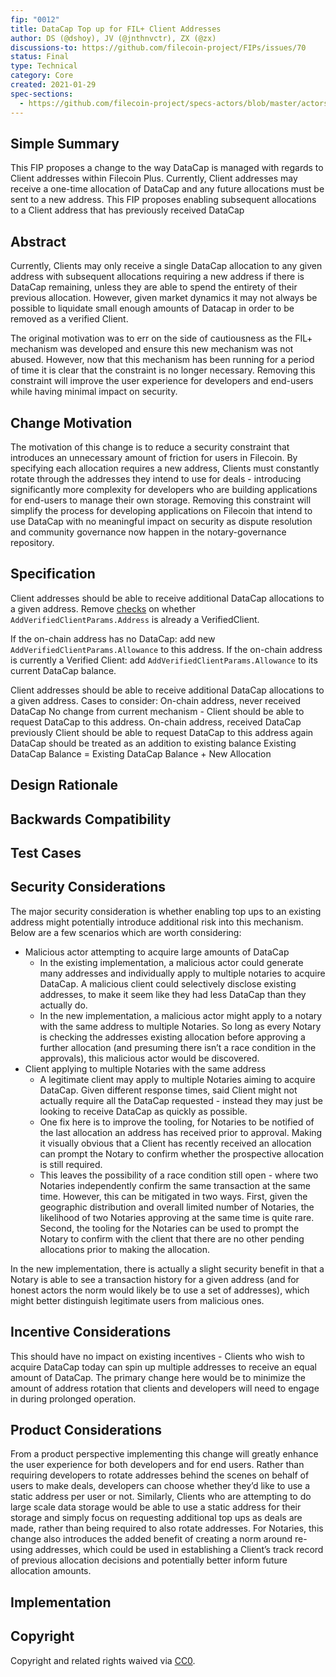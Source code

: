 ```yaml
---
fip: "0012"
title: DataCap Top up for FIL+ Client Addresses
author: DS (@dshoy), JV (@jnthnvctr), ZX (@zx)
discussions-to: https://github.com/filecoin-project/FIPs/issues/70
status: Final
type: Technical
category: Core
created: 2021-01-29
spec-sections: 
  - https://github.com/filecoin-project/specs-actors/blob/master/actors/builtin/verifreg/verified_registry_actor.go
---
```


<!--You can leave these HTML comments in your merged FIP and delete the visible duplicate text guides, they will not appear and may be helpful to refer to if you edit it again. This is the suggested template for new FIPs. Note that a FIP number will be assigned by an editor. When opening a pull request to submit your FIP, please use an abbreviated title in the filename, `fip-draft_title_abbrev.md`. The title should be 44 characters or less.-->

## Simple Summary
<!--"If you can't explain it simply, you don't understand it well enough." Provide a simplified and layman-accessible explanation of the FIP.-->
This FIP proposes a change to the way DataCap is managed with regards to Client addresses within Filecoin Plus. Currently, Client addresses may receive a one-time allocation of DataCap and any future allocations must be sent to a new address. This FIP proposes enabling subsequent allocations to a Client address that has previously received DataCap

## Abstract
<!--A short (~200 word) description of the technical issue being addressed.-->


Currently, Clients may only receive a single DataCap allocation to any given address with subsequent allocations requiring a new address if there is DataCap remaining, unless they are able to spend the entirety of their previous allocation. However, given market dynamics it may not always be possible to liquidate small enough amounts of Datacap in order to be removed as a verified Client.

The original motivation was to err on the side of cautiousness as the FIL+ mechanism was developed and ensure this new mechanism was not abused. However, now that this mechanism has been running for a period of time it is clear that the constraint is no longer necessary. Removing this constraint will improve the user experience for developers and end-users while having minimal impact on security. 

## Change Motivation
<!--The motivation is critical for FIPs that want to change the Filecoin protocol. It should clearly explain why the existing protocol specification is inadequate to address the problem that the FIP solves. FIP submissions without sufficient motivation may be rejected outright.-->


The motivation of this change is to reduce a security constraint that introduces an unnecessary amount of friction for users in Filecoin. By specifying each allocation requires a new address, Clients must constantly rotate through the addresses they intend to use for deals - introducing significantly more complexity for developers who are building applications for end-users to manage their own storage. Removing this constraint will simplify the process for developing applications on Filecoin that intend to use DataCap with no meaningful impact on security as dispute resolution and community governance now happen in the notary-governance repository.

## Specification
<!--The technical specification should describe the syntax and semantics of any new feature. The specification should be detailed enough to allow competing, interoperable implementations for any of the current Filecoin implementations. -->

Client addresses should be able to receive additional DataCap allocations to a given address. Remove [checks](https://github.com/filecoin-project/specs-actors/blob/master/actors/builtin/verifreg/verified_registry_actor.go#L190-L192) on whether `AddVerifiedClientParams.Address` is already a VerifiedClient. 

If the on-chain address has no DataCap: add new `AddVerifiedClientParams.Allowance` to this address.
If the on-chain address is currently a Verified Client: add `AddVerifiedClientParams.Allowance` to its current DataCap balance.

Client addresses should be able to receive additional DataCap allocations to a given address. Cases to consider: 
On-chain address, never received DataCap
No change from current mechanism - Client should be able to request DataCap to this address.
On-chain address, received DataCap previously
Client should be able to request DataCap to this address again
DataCap should be treated as an addition to existing balance
Existing DataCap Balance = Existing DataCap Balance + New Allocation


## Design Rationale
<!--The rationale fleshes out the specification by describing what motivated the design and why particular design decisions were made. It should describe alternate designs that were considered and related work, e.g. how the feature is supported in other languages. The rationale may also provide evidence of consensus within the community, and should discuss important objections or concerns raised during discussion.-->


## Backwards Compatibility
<!--All FIPs that introduce backwards incompatibilities must include a section describing these incompatibilities and their severity. The FIP must explain how the author proposes to deal with these incompatibilities. FIP submissions without a sufficient backwards compatibility treatise may be rejected outright.-->


## Test Cases
<!--Test cases for an implementation are mandatory for FIPs that are affecting consensus changes. Other FIPs can choose to include links to test cases if applicable.-->

## Security Considerations
<!--All FIPs must contain a section that discusses the security implications/considerations relevant to the proposed change. Include information that might be important for security discussions, surfaces risks and can be used throughout the life cycle of the proposal. E.g. include security-relevant design decisions, concerns, important discussions, implementation-specific guidance and pitfalls, an outline of threats and risks and how they are being addressed. FIP submissions missing the "Security Considerations" section will be rejected. A FIP cannot proceed to status "Final" without a Security Considerations discussion deemed sufficient by the reviewers.-->
The major security consideration is whether enabling top ups to an existing address might potentially introduce additional risk into this mechanism. Below are a few scenarios which are worth considering: 

- Malicious actor attempting to acquire large amounts of DataCap
  - In the existing implementation, a malicious actor could generate many addresses and individually apply to multiple notaries to acquire DataCap. A malicious client could selectively disclose existing addresses, to make it seem like they had less DataCap than they actually do. 
  - In the new implementation, a malicious actor might apply to a notary with the same address to multiple Notaries. So long as every Notary is checking the addresses existing allocation before approving a further allocation (and presuming there isn’t a race condition in the approvals), this malicious actor would be discovered. 
- Client applying to multiple Notaries with the same address
  - A legitimate client may apply to multiple Notaries aiming to acquire DataCap. Given different response times, said Client might not actually require all the DataCap requested - instead they may just be looking to receive DataCap as quickly as possible.
  - One fix here is to improve the tooling, for Notaries to be notified of the last allocation an address has received prior to approval. Making it visually obvious that a Client has recently received an allocation can prompt the Notary to confirm whether the prospective allocation is still required. 
  - This leaves the possibility of a race condition still open - where two Notaries independently confirm the same transaction at the same time. However, this can be mitigated in two ways. First, given the geographic distribution and overall limited number of Notaries, the likelihood of two Notaries approving at the same time is quite rare. Second, the tooling for the Notaries can be used to prompt the Notary to confirm with the client that there are no other pending allocations prior to making the allocation.

In the new implementation, there is actually a slight security benefit in that a Notary is able to see a transaction history for a given address (and for honest actors the norm would likely be to use a set of addresses), which might better distinguish legitimate users from malicious ones.

## Incentive Considerations
<!--All FIPs must contain a section that discusses the incentive implications/considerations relative to the proposed change. Include information that might be important for incentive discussion. A discussion on how the proposed change will incentivize reliable and useful storage is required. FIP submissions missing the "Incentive Considerations" section will be rejected. An FIP cannot proceed to status "Final" without a Incentive Considerations discussion deemed sufficient by the reviewers.-->


This should have no impact on existing incentives - Clients who wish to acquire DataCap today can spin up multiple addresses to receive an equal amount of DataCap. The primary change here would be to minimize the amount of address rotation that clients and developers will need to engage in during prolonged operation.

## Product Considerations
<!--All FIPs must contain a section that discusses the product implications/considerations relative to the proposed change. Include information that might be important for product discussion. A discussion on how the proposed change will enable better storage-related goods and services to be developed on Filecoin. FIP submissions missing the "Product Considerations" section will be rejected. An FIP cannot proceed to status "Final" without a Product Considerations discussion deemed sufficient by the reviewers.-->


From a product perspective implementing this change will greatly enhance the user experience for both developers and for end users. Rather than requiring developers to rotate addresses behind the scenes on behalf of users to make deals, developers can choose whether they’d like to use a static address per user or not. Similarly, Clients who are attempting to do large scale data storage would be able to use a static address for their storage and simply focus on requesting additional top ups as deals are made, rather than being required to also rotate addresses. For Notaries, this change also introduces the added benefit of creating a norm around re-using addresses, which could be used in establishing a Client’s track record of previous allocation decisions and potentially better inform future allocation amounts.

## Implementation
<!--The implementations must be completed before any core FIP is given status "Final", but it need not be completed before the FIP is accepted. While there is merit to the approach of reaching consensus on the specification and rationale before writing code, the principle of "rough consensus and running code" is still useful when it comes to resolving many discussions of API details.-->

## Copyright
Copyright and related rights waived via [CC0](https://creativecommons.org/publicdomain/zero/1.0/).
